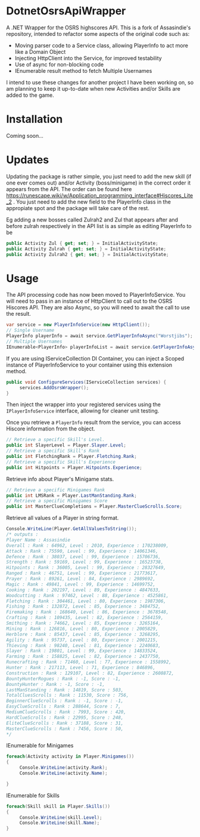 # DotnetOsrsApiWrapper
A .NET Wrapper for the OSRS highscores API. This is a fork of Assasindie's repository, intended to refactor some aspects of the original code such as:
- Moving parser code to a Service class, allowing PlayerInfo to act more like a Domain Object
- Injecting HttpClient into the Service, for improved testability
- Use of async for non-blocking code
- IEnumerable result method to fetch Multiple Usernames

I intend to use these changes for another project I have been working on, so am planning to keep it up-to-date when new Activities and/or Skills are added to the game.

# Installation
Coming soon...

# Updates
Updating the package is rather simple, you just need to add the new skill (if one ever comes out) and/or Activity (boss/minigame) in the correct order it appears from the API. The order can be found here https://runescape.wiki/w/Application_programming_interface#Hiscores_Lite_2 .
You just need to add the new field to the PlayerInfo class in the appropiate spot and the package will take care of the rest.

Eg adding a new bosses called Zulrah2 and Zul that appears after and before zulrah respectively in the API list is as simple as editing PlayerInfo to be 
```C#
public Activity Zul { get; set; } = InitialActivityState;
public Activity Zulrah { get; set; } = InitialActivityState;
public Activity Zulrah2 { get; set; } = InitialActivityState;
```

# Usage
The API processing code has now been moved to PlayerInfoService. You will need to pass in an instance of HttpClient to call out to the OSRS Hiscores API. They are also Async, so you will need to await the call to use the result.
```C#
var service = new PlayerInfoService(new HttpClient());
// Single Username
PlayerInfo playerInfo = await service.GetPlayerInfoAsync("Worstjibs");
// Multiple Usernames
IEnumerable<PlayerInfo> playerInfoList = await service.GetPlayerInfoAsync(new[] { "Worstjibs", "Assasindie" });
```
If you are using IServiceCollection DI Container, you can inject a Scoped instance of PlayerInfoService to your container using this extension method.
```C#
public void ConfigureServices(IServiceCollection services) {
     services.AddOsrsWrapper();
}
```
Then inject the wrapper into your registered services using the `IPlayerInfoService` interface, allowing for cleaner unit testing.

Once you retrieve a `PlayerInfo` result from the service, you can access Hiscore information from the object.
```C#
// Retrieve a specific Skill's Level.
public int SlayerLevel = Player.Slayer.Level;
// Retrieve a specific Skill's Rank
public int FletchingRank = Player.Fletching.Rank;
// Retrieve a specific Skill's Experience
public int Hitpoints = Player.Hitpoints.Experience;
```
Retrieve info about Player's Minigame stats.
```C#
// Retrieve a specific Minigames Rank
public int LMSRank = Player.LastManStanding.Rank;
// Retrieve a specific Minigames Score
public int MasterClueCompletions = Player.MasterClueScrolls.Score;
```
Retrieve all values of a Player in string format.
```C#
Console.WriteLine(Player.GetAllValuesToString());
/* outputs : 
Player Name : Assasindie
Overall : Rank : 64962, Level : 2010, Experience : 170238009,
Attack : Rank : 75590, Level : 99, Experience : 14061346,
Defence : Rank : 38037, Level : 99, Experience : 15706736,
Strength : Rank : 59169, Level : 99, Experience : 16523738,
Hitpoints : Rank : 36005, Level : 99, Experience : 28327649,
Ranged : Rank : 46751, Level : 99, Experience : 21773617,
Prayer : Rank : 89261, Level : 84, Experience : 2989692,
Magic : Rank : 49841, Level : 99, Experience : 14699752,
Cooking : Rank : 202197, Level : 89, Experience : 4847633,
Woodcutting : Rank : 97462, Level : 88, Experience : 4525861,
Fletching : Rank : 304461, Level : 80, Experience : 1987306,
Fishing : Rank : 132872, Level : 85, Experience : 3484752,
Firemaking : Rank : 168640, Level : 86, Experience : 3678548,
Crafting : Rank : 109435, Level : 82, Experience : 2564159,
Smithing : Rank : 74662, Level : 85, Experience : 3265164,
Mining : Rank : 126816, Level : 80, Experience : 2005829,
Herblore : Rank : 85437, Level : 85, Experience : 3268295,
Agility : Rank : 95737, Level : 80, Experience : 2001215,
Thieving : Rank : 98240, Level : 81, Experience : 2240683,
Slayer : Rank : 19801, Level : 99, Experience : 14833524,
Farming : Rank : 158825, Level : 82, Experience : 2437750,
Runecrafting : Rank : 71460, Level : 77, Experience : 1558992,
Hunter : Rank : 217113, Level : 71, Experience : 846896,
Construction : Rank : 129107, Level : 82, Experience : 2608872,
BountyHunterRogues : Rank : -1, Score : -1,
BountyHunter : Rank : -1, Score : -1,
LastManStanding : Rank : 14819, Score : 503,
TotalCluesScrolls : Rank : 11530, Score : 756,
BeginnerClueScrolls : Rank : -1, Score : -1,
EasyClueScrolls : Rank : 288644, Score : 7,
MediumClueScrolls : Rank : 7993, Score : 420,
HardClueScrolls : Rank : 22995, Score : 248,
EliteClueScrolls : Rank : 37188, Score : 31,
MasterClueScrolls : Rank : 7456, Score : 50,
*/
```
IEnumerable for Minigames
```C#
foreach(Activity activity in Player.Minigames())
{
     Console.WriteLine(activity.Rank);
     Console.WriteLine(activity.Name);

}
```
IEnumerable for Skills
```C#
foreach(Skill skill in Player.Skills())
{
     Console.WriteLine(skill.Level);
     Console.WriteLine(skill.Name);
}
```


